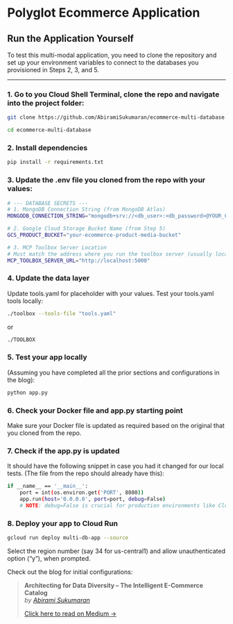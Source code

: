 # Polyglot Ecommerce Application

## Run the Application Yourself

To test this multi-modal application, you need to clone the repository and set up your environment variables to connect to the databases you provisioned in Steps 2, 3, and 5.

---

### 1. Go to you Cloud Shell Terminal, clone the repo and navigate into the project folder:

```bash
git clone https://github.com/AbiramiSukumaran/ecommerce-multi-database.git
```
```bash
cd ecommerce-multi-database
```

### 2. Install dependencies
```bash
pip install -r requirements.txt
```

### 3. Update the .env file you cloned from the repo with your values:
```bash
# --- DATABASE SECRETS ---
# 1. MongoDB Connection String (from MongoDB Atlas)
MONGODB_CONNECTION_STRING="mongodb+srv://<db_user>:<db_password>@YOUR_CLUSTER.mongodb.net"
```
```bash
# 2. Google Cloud Storage Bucket Name (from Step 5)
GCS_PRODUCT_BUCKET="your-ecommerce-product-media-bucket"
```
```bash
# 3. MCP Toolbox Server Location
# Must match the address where you run the toolbox server (usually localhost:5000)
MCP_TOOLBOX_SERVER_URL="http://localhost:5000"
```
### 4. Update the data layer
Update tools.yaml for placeholder with your values.
Test your tools.yaml tools locally:
```bash
./toolbox --tools-file "tools.yaml"
```
or
```bash
./TOOLBOX 
```
### 5. Test your app locally
(Assuming you have completed all the prior sections and configurations in the blog):
```bash
python app.py
```
### 6. Check your Docker file and app.py starting point
Make sure your Docker file is updated as required based on the original that you cloned from the repo.

### 7. Check if the app.py is updated
It should have the following snippet in case you had it changed for our local tests. (The file from the repo should already have this):
```bash
if __name__ == '__main__':
    port = int(os.environ.get('PORT', 8080))
    app.run(host='0.0.0.0', port=port, debug=False) 
    # NOTE: debug=False is crucial for production environments like Cloud Run
```
### 8. Deploy your app to Cloud Run
```bash
gcloud run deploy multi-db-app --source
```
Select the region number (say 34 for us-central1) and allow unauthenticated option (“y”), when prompted.

Check out the blog for initial configurations:

> **Architecting for Data Diversity – The Intelligent E-Commerce Catalog**  
> *by [Abirami Sukumaran](https://medium.com/@abidsukumaran)*  
>  
> [Click here to read on Medium →](https://medium.com/@abidsukumaran/architecting-for-data-diversity-the-intelligent-e-commerce-catalog-4ceadf4bf104)

